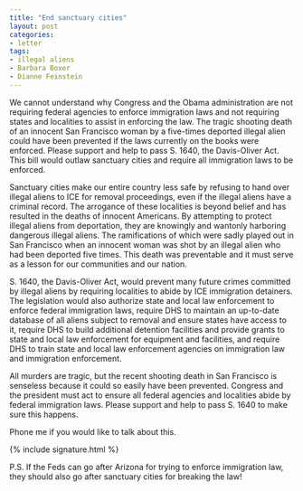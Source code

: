 ```yaml
---
title: "End sanctuary cities"
layout: post
categories:
- letter
tags:
- illegal aliens
- Barbara Boxer
- Dianne Feinstein
---
```


We cannot understand why Congress and the Obama administration are not requiring federal agencies to enforce immigration laws and not requiring states and localities to assist in enforcing the law. The tragic shooting death of an innocent San Francisco woman by a five-times deported illegal alien could have been prevented if the laws currently on the books were enforced. Please support and help to pass S. 1640, the Davis-Oliver Act. This bill would outlaw sanctuary cities and require all immigration laws to be enforced.

Sanctuary cities make our entire country less safe by refusing to hand over illegal aliens to ICE for removal proceedings, even if the illegal aliens have a criminal record. The arrogance of these localities is beyond belief and has resulted in the deaths of innocent Americans. By attempting to protect illegal aliens from deportation, they are knowingly and wantonly harboring dangerous illegal aliens. The ramifications of which were sadly played out in San Francisco when an innocent woman was shot by an illegal alien who had been deported five times. This death was preventable and it must serve as a lesson for our communities and our nation.

S. 1640, the Davis-Oliver Act, would prevent many future crimes committed by illegal aliens by requiring localities to abide by ICE immigration detainers. The legislation would also authorize state and local law enforcement to enforce federal immigration laws, require DHS to maintain an up-to-date database of all aliens subject to removal and ensure states have access to it, require DHS to build additional detention facilities and provide grants to state and local law enforcement for equipment and facilities, and require DHS to train state and local law enforcement agencies on immigration law and immigration enforcement.

All murders are tragic, but the recent shooting death in San Francisco is senseless because it could so easily have been prevented. Congress and the president must act to ensure all federal agencies and localities abide by federal immigration laws. Please support and help to pass S. 1640 to make sure this happens.

Phone me if you would like to talk about this.

{% include signature.html %}

P.S. If the Feds can go after Arizona for trying to enforce immigration law, they should also go after sanctuary cities for breaking the law!